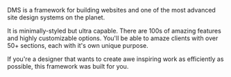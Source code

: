DMS is a framework for building websites and one of the most advanced site design systems on the planet.

It is minimally-styled but ultra capable. There are 100s of amazing features and highly customizable options. You'll be able to amaze clients with over 50+ sections, each with it's own unique purpose.

If you're a designer that wants to create awe inspiring work as efficiently as possible, this framework was built for you.
